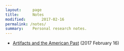 ```yaml
---
layout:     page
title:      Notes
modified:       2017-02-16
permalink: /notes/
summary:    Personal research notes.
---
```


- [Artifacts and the American Past](/notes/artifacts-american-past/) (2017 February 16)

